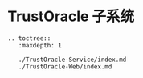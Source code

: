 # TrustOracle 子系统

```eval_rst
.. toctree::
   :maxdepth: 1

   ./TrustOracle-Service/index.md
   ./TrustOracle-Web/index.md
```

